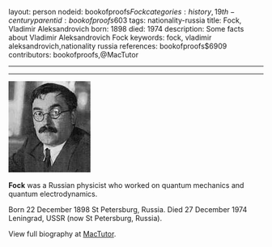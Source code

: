 layout: person
nodeid: bookofproofs$Fock
categories: history,19th-century
parentid: bookofproofs$603
tags: nationality-russia
title: Fock, Vladimir Aleksandrovich
born: 1898
died: 1974
description: Some facts about Vladimir Aleksandrovich Fock
keywords: fock, vladimir aleksandrovich,nationality russia
references: bookofproofs$6909
contributors: bookofproofs,@MacTutor

---


---

![Fock.jpg](https://github.com/bookofproofs/bookofproofs.github.io/blob/main/_sources/_assets/images/portraits/Fock.jpg?raw=true)

**Fock** was a Russian physicist who worked on quantum mechanics and quantum electrodynamics.

Born 22 December 1898 St Petersburg, Russia. Died 27 December 1974 Leningrad, USSR (now St Petersburg, Russia).


View full biography at [MacTutor](https://mathshistory.st-andrews.ac.uk/Biographies/Fock/).